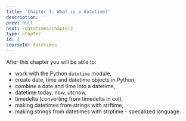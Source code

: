 ```yaml
---
title: 'Chapter 1: What is a datetime?'
description: ''
prev: null
next: /datetimes/chapter2
type: chapter
id: 1
courseId: datetimes
---
```



<exercise id="1" title="Introduction" >

After this chapter you will be able to:

- work with the Python `datetime` module,
- create date, time and datetime objects in Python,
- combine a date and time into a datetime,
- datetime.today, now, utcnow,
- timedelta (converting from timedelta in col),
- making datetimes from strings with strftime,
- making strings from datetimes with strptime - specalized language.

</exercise>

<exercise id="2" title="Date, time and datetime" type="slides">
<slides source="datetimes_chapter1_01_introduction">
</slides>
</exercise>

<exercise id="3" title="Making strings from datetimes with strptime">
</exercise>

<exercise id="4" title="Making datetimes from strings with strftime">
</exercise>

<exercise id="5" title="Exercises">
</exercise>
